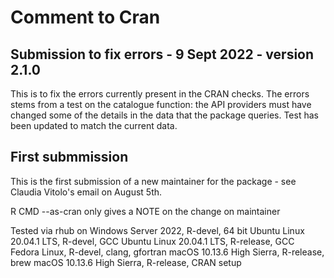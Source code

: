 # Comment to Cran  

## Submission to fix errors - 9 Sept 2022 - version 2.1.0
This is to fix the errors currently present in the CRAN checks. The errors stems from a test on the catalogue function: the API providers must have changed some of the details in the data that the package queries. Test has been updated to match the current data. 


## First submmission 

This is the first submission of a new maintainer for the package - see Claudia Vitolo's email on August 5th. 

R CMD --as-cran only gives a NOTE on the change on maintainer 

Tested via rhub on 
Windows Server 2022, R-devel, 64 bit 
Ubuntu Linux 20.04.1 LTS, R-devel, GCC
Ubuntu Linux 20.04.1 LTS, R-release, GCC
Fedora Linux, R-devel, clang, gfortran
macOS 10.13.6 High Sierra, R-release, brew
macOS 10.13.6 High Sierra, R-release, CRAN setup

